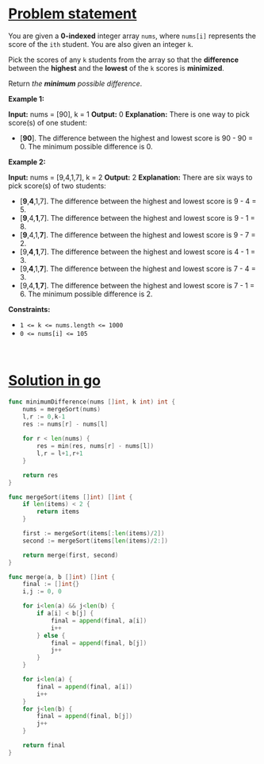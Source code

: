 # [Problem statement](https://leetcode.com/problems/minimum-difference-between-highest-and-lowest-of-k-scores)

You are given a **0-indexed** integer array `nums`, where `nums[i]` represents the score of the `ith` student. You are also given an integer `k`.

Pick the scores of any `k` students from the array so that the **difference** between the **highest** and the **lowest** of the `k` scores is **minimized**.

Return _the **minimum** possible difference_.

**Example 1:**


**Input:** nums = [90], k = 1
**Output:** 0
**Explanation:** There is one way to pick score(s) of one student:
- [**90**]. The difference between the highest and lowest score is 90 - 90 = 0.
The minimum possible difference is 0.

**Example 2:**


**Input:** nums = [9,4,1,7], k = 2
**Output:** 2
**Explanation:** There are six ways to pick score(s) of two students:
- [**9**,**4**,1,7]. The difference between the highest and lowest score is 9 - 4 = 5.
- [**9**,4,**1**,7]. The difference between the highest and lowest score is 9 - 1 = 8.
- [**9**,4,1,**7**]. The difference between the highest and lowest score is 9 - 7 = 2.
- [9,**4**,**1**,7]. The difference between the highest and lowest score is 4 - 1 = 3.
- [9,**4**,1,**7**]. The difference between the highest and lowest score is 7 - 4 = 3.
- [9,4,**1**,**7**]. The difference between the highest and lowest score is 7 - 1 = 6.
The minimum possible difference is 2.

**Constraints:**

* `1 <= k <= nums.length <= 1000`
* `0 <= nums[i] <= 105`

<br />

# [Solution in go](https://leetcode.com/submissions/detail/1189479486/)

```go
func minimumDifference(nums []int, k int) int {
    nums = mergeSort(nums)
    l,r := 0,k-1
    res := nums[r] - nums[l]
    
    for r < len(nums) {
        res = min(res, nums[r] - nums[l])
        l,r = l+1,r+1
    }

    return res
}

func mergeSort(items []int) []int {
    if len(items) < 2 {
        return items
    }

    first := mergeSort(items[:len(items)/2])
    second := mergeSort(items[len(items)/2:])

    return merge(first, second)
}

func merge(a, b []int) []int {
    final := []int{}
    i,j := 0, 0

    for i<len(a) && j<len(b) {
        if a[i] < b[j] {
            final = append(final, a[i])
            i++
        } else {
            final = append(final, b[j])
            j++
        }
    }

    for i<len(a) {
        final = append(final, a[i])
        i++
    }
    for j<len(b) {
        final = append(final, b[j])
        j++
    }

    return final
}
```